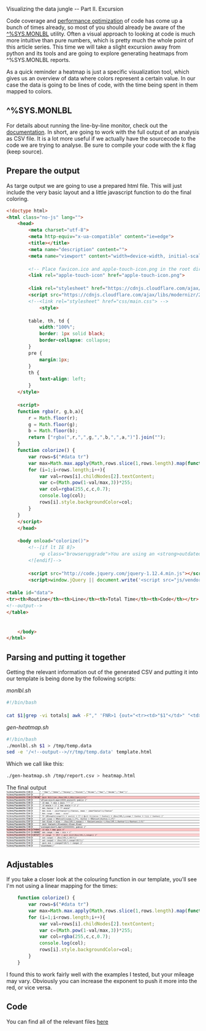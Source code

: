 Visualizing the data jungle -- Part II. Excursion

Code coverage and [performance optimization](https://community.intersystems.com/post/importance-benchmarking-your-code) of code has come up a bunch of times already, so most of you should already be aware of the [^%SYS.MONLBL](http://docs.intersystems.com/latest/csp/docbook/DocBook.UI.Page.cls?KEY=GCM_monlbl) utility. 
Often a visual approach to looking at code is much more intuitive than pure numbers, which is pretty much the whole point of this article series. This time we will take a slight excursion away from python and its tools and are going to explore generating heatmaps from  ^%SYS.MONLBL reports.

As a quick reminder a heatmap is just a specific visualization tool, which gives us an overview of data where colors represent a certain value. In our case the data is going to be lines of code, with the time being spent in them mapped to colors.

## ^%SYS.MONLBL

For details about running the line-by-line monitor, check out the [documentation](http://docs.intersystems.com/latest/csp/docbook/DocBook.UI.Page.cls?KEY=GCM_monlbl). In short, are going to work with the full output of an analysis as CSV file. It is a lot more useful if we actually have the sourcecode to the code we are trying to analyse. Be sure to compile your code with the *k* flag (keep source).

## Prepare the output

As targe output we are going to use a prepared html file. This will just include the very basic layout and a little javascript function to do the final coloring.

```html
<!doctype html>
<html class="no-js" lang="">
    <head>
        <meta charset="utf-8">
        <meta http-equiv="x-ua-compatible" content="ie=edge">
        <title></title>
        <meta name="description" content="">
        <meta name="viewport" content="width=device-width, initial-scale=1">
        
        <!-- Place favicon.ico and apple-touch-icon.png in the root directory -->
        <link rel="apple-touch-icon" href="apple-touch-icon.png">

        <link rel="stylesheet" href="https://cdnjs.cloudflare.com/ajax/libs/normalize/4.2.0/normalize.min.css">
        <script src="https://cdnjs.cloudflare.com/ajax/libs/modernizr/2.8.3/modernizr.min.js"></script>
        <!--<link rel="stylesheet" href="css/main.css"> -->
            <style>
 
        table, th, td {
            width:"100%";
            border: 1px solid black;
            border-collapse: collapse;
        }
        pre {
            margin:1px;
        }
        th {
            text-align: left;
        }
    </style>

    <script>
    function rgba(r, g,b,a){
        r = Math.floor(r);
        g = Math.floor(g);
        b = Math.floor(b);
        return ["rgba(",r,",",g,",",b,",",a,")"].join("");
    }
    function colorize() {
        var rows=$("#data tr")
        var max=Math.max.apply(Math,rows.slice(1,rows.length).map(function(){ return this.childNodes[2].textContent}))
        for (i=1;i<rows.length;i++){
            var val=rows[i].childNodes[2].textContent;
            var c=(Math.pow(1-val/max,3))*255;
            var col=rgba(255,c,c,0.7);
            console.log(col);
            rows[i].style.backgroundColor=col;
        }
    }
    </script>
    </head>

    <body onload="colorize()">
        <!--[if lt IE 8]>
            <p class="browserupgrade">You are using an <strong>outdated</strong> browser. Please <a href="http://browsehappy.com/">upgrade your browser</a> to improve your experience.</p>
        <![endif]-->

        <script src="http://code.jquery.com/jquery-1.12.4.min.js"></script>
        <script>window.jQuery || document.write('<script src="js/vendor/jquery-1.12.4.min.js"><\/script>')</script>

<table id="data">
<tr><th>Routine</th><th>Line</th><th>Total Time</th><th>Code</th></tr>
<!--output-->
</table>


    </body>
</html>
```

## Parsing and putting it together

Getting the relevant information out of the generated CSV and putting it into our template is being done by the following scripts:

*monlbl.sh*
```bash
#!/bin/bash

cat $1|grep -vi totals| awk -F"," 'FNR>1 {out="<tr><td>"$1"</td>" "<td>" $2 "</td><td>" $54 "</td><td><pre>"; for(i=55;i<=NF;i++){out=out$i","}; out=substr(out, 1, length(out)-1) "</pre></td></tr>"; print out }'
```

*gen-heatmap.sh*
```bash
#!/bin/bash
./monlbl.sh $1 > /tmp/temp.data
sed -e '/<!--output-->/r/tmp/temp.data' template.html
```

Which we call like this:

```bash
./gen-heatmap.sh /tmp/report.csv > heatmap.html
```

The final output 
![heatmap](heatmap.png)

## Adjustables
If you take a closer look at the colouring function in our template, you'll see I'm not using a linear mapping for the times:
```javascript
    function colorize() {
        var rows=$("#data tr")
        var max=Math.max.apply(Math,rows.slice(1,rows.length).map(function(){ return this.childNodes[2].textContent}))
        for (i=1;i<rows.length;i++){
            var val=rows[i].childNodes[2].textContent;
            var c=(Math.pow(1-val/max,3))*255;
            var col=rgba(255,c,c,0.7);
            console.log(col);
            rows[i].style.backgroundColor=col;
        }
    }
```

I found this to work fairly well with the examples I tested, but your mileage may vary. Obviously you can increase the exponent to push it more into the red, or vice versa. 

## Code

You can find all of the relevant files [here](https://github.com/kazamatzuri/vis-part3)
